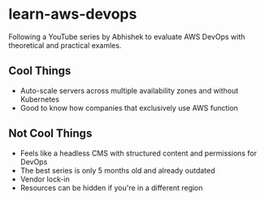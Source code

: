 # learn-aws-devops

Following a YouTube series by Abhishek to evaluate AWS DevOps with theoretical and practical examles.

## Cool Things

- Auto-scale servers across multiple availability zones and without Kubernetes
- Good to know how companies that exclusively use AWS function

## Not Cool Things

- Feels like a headless CMS with structured content and permissions for DevOps
- The best series is only 5 months old and already outdated
- Vendor lock-in
- Resources can be hidden if you're in a different region
